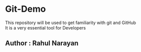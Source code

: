 # Git-Demo
This repository will be used to get familiarity with git and GitHub <br/>
It is a very essential tool for Developers
<br>
## Author : Rahul Narayan
